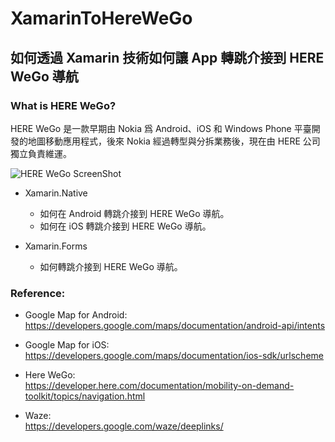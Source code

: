 # XamarinToHereWeGo
## 如何透過 Xamarin 技術如何讓 App 轉跳介接到 HERE WeGo 導航

### What is HERE WeGo?  
HERE WeGo 是一款早期由 Nokia 爲 Android、iOS 和 Windows Phone 平臺開發的地圖移動應用程式，後來 Nokia 經過轉型與分拆業務後，現在由 HERE 公司獨立負責維運。 

![HERE WeGo ScreenShot](https://raw.githubusercontent.com/Jatsai/XamarinToHereWeGo/8187b1866061d4fed325c7c1008d0c481df7b89a/Images/HereWeGoApp.jpg)

* Xamarin.Native
    * 如何在 Android 轉跳介接到 HERE WeGo 導航。
    * 如何在 iOS 轉跳介接到 HERE WeGo 導航。

* Xamarin.Forms
    * 如何轉跳介接到 HERE WeGo 導航。


### Reference:  
* Google Map for Android:  
      <a href="https://developers.google.com/maps/documentation/android-api/intents" target="_blank">https://developers.google.com/maps/documentation/android-api/intents</a>

* Google Map for iOS:  
      <a href="https://developers.google.com/maps/documentation/ios-sdk/urlscheme" target="_blank">https://developers.google.com/maps/documentation/ios-sdk/urlscheme</a>
      
* Here WeGo:  
      <a href="https://developer.here.com/documentation/mobility-on-demand-toolkit/topics/navigation.html" target="_blank">https://developer.here.com/documentation/mobility-on-demand-toolkit/topics/navigation.html</a>

* Waze:  
      <a href="https://developers.google.com/waze/deeplinks/" target="_blank">https://developers.google.com/waze/deeplinks/</a>

      